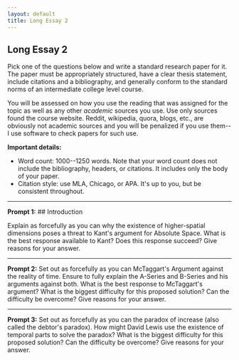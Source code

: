 ```yaml
---
layout: default
title: Long Essay 2
---
```




## Long Essay 2

Pick one of the questions below and write a standard research paper for it. The paper must be appropriately structured, have a clear thesis statement, include citations and a bibliography, and generally conform to the standard norms of an intermediate college level course. 

You will be assessed on how you use the reading that was assigned for the topic as well as any other *academic* sources you use. Use only sources found the course website. Reddit, wikipedia, quora, blogs, etc., are obviously not academic sources and you will be penalized if you use them--I use software to check papers for such use. 


**Important details:**

+ Word count: 1000--1250 words. Note that your word count does not include the bibliography, headers, or citations. It includes only the body of your paper. 
+ Citation style: use MLA, Chicago, or APA. It's up to you, but be consistent throughout. 

---

**Prompt 1:** ## Introduction

Explain as forcefully as you can why the existence of higher-spatial dimensions poses a threat to Kant's argument for Absolute Space. What is the best response available to Kant? Does this response succeed? Give reasons for your answer. 

 
---

**Prompt 2:** Set out as forcefully as you can McTaggart's Argument against the reality of time. Ensure to fully explain the A-Series and B-Series and his arguments against both. What is the best response to McTaggart's argument? What is the biggest difficulty for this proposed solution? Can the difficulty be overcome? Give reasons for your answer.

---

**Prompt 3:** Set out as forcefully as you can the paradox of increase (also called the debtor's paradox). How might David Lewis use the existence of temporal parts to solve the paradox? What is the biggest difficulty for this proposed solution? Can the difficulty be overcome? Give reasons for your answer.  
